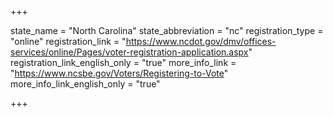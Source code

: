 +++

state_name = "North Carolina"
state_abbreviation = "nc"
registration_type = "online"
registration_link = "https://www.ncdot.gov/dmv/offices-services/online/Pages/voter-registration-application.aspx"
registration_link_english_only = "true"
more_info_link = "https://www.ncsbe.gov/Voters/Registering-to-Vote"
more_info_link_english_only = "true"

+++
